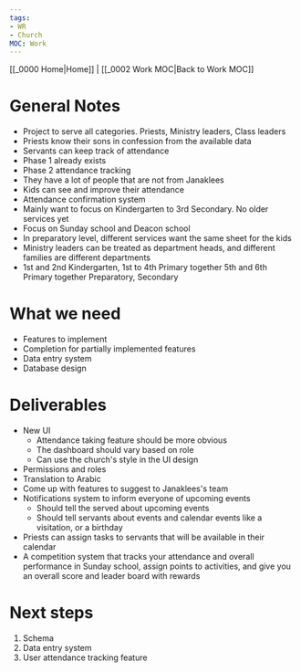 ```yaml
---
tags:
- WR
- Church
MOC: Work
---
```

[[_0000 Home|Home]] | [[_0002 Work MOC|Back to Work MOC]]
# General Notes
- Project to serve all categories. Priests, Ministry leaders, Class leaders
- Priests know their sons in confession from the available data
- Servants can keep track of attendance
- Phase 1 already exists
- Phase 2 attendance tracking
- They have a lot of people that are not from Janaklees
- Kids can see and improve their attendance
- Attendance confirmation system
- Mainly want to focus on Kindergarten to 3rd Secondary. No older services yet
- Focus on Sunday school and Deacon school
- In preparatory level, different services want the same sheet for the kids
- Ministry leaders can be treated as department heads, and different families are different departments
- 1st and 2nd Kindergarten, 1st to 4th Primary together 5th and 6th Primary together Preparatory, Secondary
# What we need
- Features to implement
- Completion for partially implemented features
- Data entry system
- Database design
# Deliverables
- New UI
	- Attendance taking feature should be more obvious
	- The dashboard should vary based on role
	- Can use the church's style in the UI design
- Permissions and roles
- Translation to Arabic
- Come up with features to suggest to Janaklees's team
- Notifications system to inform everyone of upcoming events
	- Should tell the served about upcoming events
	- Should tell servants about events and calendar events like a visitation, or a birthday
- Priests can assign tasks to servants that will be available in their calendar
- A competition system that tracks your attendance and overall performance in Sunday school, assign points to activities, and give you an overall score and leader board with rewards
# Next steps
1. Schema
2. Data entry system
3. User attendance tracking feature